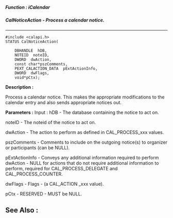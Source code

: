 ##### Function : iCalendar
##### CalNoticeAction - Process a calendar notice.
---
```
#include <calapi.h>
STATUS CalNoticeAction(

	DBHANDLE  hDB,
	NOTEID  noteID,
	DWORD  dwAction,
	const char*pszComments,
	PEXT_CALACTION_DATA  pExtActionInfo,
	DWORD  dwFlags,
	void*pCtx);
```
**Description :**

Process a calendar notice. This makes the appropriate modifications to the 
calendar entry and also sends appropriate notices out.

**Parameters :**
Input :
hDB  -  The database containing the notice to act on.

noteID  -  The noteid of the notice to act on.

dwAction  -  The action to perform as defined in CAL_PROCESS_xxx values.

pszComments  -  Comments to include on the outgoing notice(s) to organizer or participants (can be NULL).

pExtActionInfo  -  Conveys any additional information required to perform dwAction - NULL for actions that do not require additional information to perform, required for CAL_PROCESS_DELEGATE and CAL_PROCESS_COUNTER.

dwFlags  -  Flags - (a CAL_ACTION _xxx value).

pCtx  -  RESERVED - MUST be NULL.



**See Also :**
---
